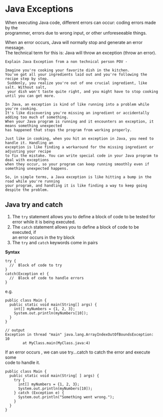 # Java Exceptions

When executing Java code, different errors can occur: coding errors made by the   
programmer, errors due to wrong input, or other unforeseeable things.  

When an error occurs, Java will normally stop and generate an error message.   
The technical term for this is: Java will throw an exception (throw an error).

```
Explain Java Exception from a non technical person POV - 

Imagine you're cooking your favorite dish in the kitchen. 
You've got all your ingredients laid out and you're following the recipe step by step.
 Suddenly, you realize you're out of one crucial ingredient, like salt. Without salt, 
 your dish won't taste quite right, and you might have to stop cooking until you can get more.

In Java, an exception is kind of like running into a problem while you're cooking. 
It's like discovering you're missing an ingredient or accidentally adding too much of something. 
When your Java program is running and it encounters an exception, it means something unexpected 
has happened that stops the program from working properly.

Just like in cooking, when you hit an exception in Java, you need to handle it. Handling an 
exception is like finding a workaround for the missing ingredient or adjusting your recipe 
to fix the mistake. You can write special code in your Java program to deal with exceptions 
when they occur, so your program can keep running smoothly even if something unexpected happens.

So, in simple terms, a Java exception is like hitting a bump in the road while you're running 
your program, and handling it is like finding a way to keep going despite the problem.
```

## Java try and catch
1. The `try` statement allows you to define a block of code to be tested for error while it is being executed.
2. The `catch` statement allows you to define a block of code to be executed, if  
an error occurs in the try block
3. The `try` and `catch` keywords come in pairs

**Syntax** 
```
try {
  //  Block of code to try
}
catch(Exception e) {
  //  Block of code to handle errors
}
``` 
e.g. 

```
public class Main {
  public static void main(String[] args) {
    int[] myNumbers = {1, 2, 3};
    System.out.println(myNumbers[10]);
  }
}

// output
Exception in thread "main" java.lang.ArrayIndexOutOfBoundsException: 10
        at MyClass.main(MyClass.java:4)
```
If an error occurs , we can use try...catch to catch the error and execute some  
code to handle it.  

```
public class Main {
  public static void main(String[ ] args) {
    try {
      int[] myNumbers = {1, 2, 3};
      System.out.println(myNumbers[10]);
    } catch (Exception e) {
      System.out.println("Something went wrong.");
    }
  }
}
```